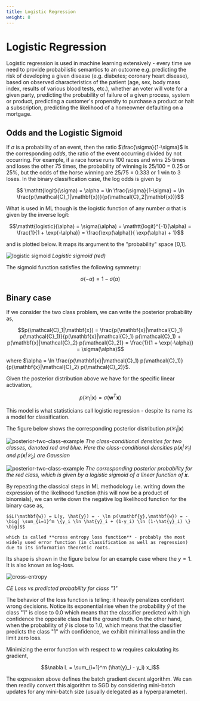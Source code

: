 ```yaml
---
title: Logistic Regression
weight: 8
---
```


# Logistic Regression

Logistic regression is used in machine learning extensively - every time we need to provide probabilistic semantics to an outcome e.g. predicting the risk of developing a given disease (e.g. diabetes; coronary heart disease), based on observed characteristics of the patient (age, sex, body mass index, results of various blood tests, etc.), whether an voter will vote for a given party, predicting the probability of failure of a given process, system or product, predicting a customer's propensity to purchase a product or halt a subscription, predicting the likelihood of a homeowner defaulting on a mortgage. 

## Odds and the Logistic Sigmoid

If $\sigma$ is a probability of an event, then the ratio $\frac{\sigma}{1-\sigma}$ is the corresponding *odds*, the ratio of the event  occurring divided by not occurring. For example, if a race horse runs 100 races and wins 25 times and loses the other 75 times, the probability of winning is 25/100 = 0.25 or 25%, but the odds of the horse winning are 25/75 = 0.333 or 1 win to 3 loses. In the binary classification case, the log odds is given by 

$$ \mathtt{logit}(\sigma) = \alpha = \ln \frac{\sigma}{1-\sigma} = \ln \frac{p(\mathcal{C}_1|\mathbf{x})}{p(\mathcal{C}_2|\mathbf{x})}$$

What is used in ML though is the logistic function of any number $\alpha$ that is given by the inverse logit:

$$\mathtt{logistic}(\alpha) = \sigma(\alpha) = \mathtt{logit}^{-1}(\alpha) =  \frac{1}{1 + \exp(-\alpha)} = \frac{\exp(\alpha)}{ \exp(\alpha) + 1}$$

and is plotted below. It maps its argument to the "probability" space [0,1]. 

![logistic sigmoid](images/Figure4.9.png)
*Logistic sigmoid (red)*

The sigmoid function satisfies the following symmetry:

$$\sigma(-\alpha) = 1 - \sigma(\alpha)$$

## Binary case

If we consider the two class problem, we can write the posterior probability as,

$$p(\mathcal{C}_1|\mathbf{x}) = \frac{p(\mathbf{x}|\mathcal{C}_1) p(\mathcal{C}_1)}{p(\mathbf{x}|\mathcal{C}_1) p(\mathcal{C}_1) + p(\mathbf{x}|\mathcal{C}_2) p(\mathcal{C}_2)} = \frac{1}{1 + \exp(-\alpha)} = \sigma(\alpha)$$

where $\alpha = \ln \frac{p(\mathbf{x}|\mathcal{C}_1) p(\mathcal{C}_1)}{p(\mathbf{x}|\mathcal{C}_2) p(\mathcal{C}_2)}$.

Given the posterior distribution above we have for the specific linear activation, 

$$p(\mathcal{C}_1|\mathbf{x}) = \sigma(\mathbf{w}^T \mathbf{x})$$

This model is what statisticians call logistic regression - despite its name its a model for classification. 

<!-- The model has significant advantages in that it does require the estimation of far fewer parameters compared to the case where the class conditional distributions involved in the posterior were parametric. For example if we had Gaussian class conditionals we would had to estimate (using Maximum Likelihood) their parameters $\mathbf \mu$ and $\mathbf \Sigma$ that grow quadratically to the number of features $n$. With logistic regression we only have an evident linear relationship between parameters and features.   -->

The figure below shows the corresponding posterior distribution $p(\mathcal{C}_1|\mathbf{x})$

![posterior-two-class-example](images/Figure4.10a.png)
*The class-conditional densities for two classes, denoted red and blue. Here the class-conditional densities $p(\mathbf{x}|\mathcal{C}_1)$ and $p(\mathbf{x}|\mathcal{C}_2)$ are Gaussian*

![posterior-two-class-example](images/Figure4.10b.png)
*The corresponding posterior probability for the red class, which is given by a logistic sigmoid of a linear function of $\mathbf{x}$.*

<!-- As we said, with logistic regression **we skip the assumption about the class-conditional densities** as they add parameters to our problem that grow  quadratic to the number of dimensions and we attempt to find the $n$ parameters of the model directly (the number of features) and sure enough we will use ML to do so.  -->

By repeating the classical steps in ML methodology i.e. writing down the expression of the likelihood function (this will now be a product of binomials), we can write down the negative log likelihood function for the binary case as, 

```{admonition} Binary CE Loss
$$L(\mathbf{w}) = L(y, \hat{y}) = - \ln p(\mathbf{y},\mathbf{w}) = - \big[ \sum_{i=1}^m \{y_i \ln \hat{y}_i + (1-y_i) \ln (1-\hat{y}_i) \} \big]$$
 
which is called **cross entropy loss function** - probably the most widely used error function (in classification as well as regression) due to its information theoretic roots.
```

Its shape is shown in the figure below for an example case where the $y=1$. It is also known as log-loss.

![cross-entropy](images/cross-entropy-binary.png)

_CE Loss vs predicted probability for class "1"_

The behavior of the loss function is telling: it heavily penalizes confident wrong decisions. Notice its exponential rise when the probability $\hat{y}$ of the class "1" is close to 0.0 which means that the classifier predicted with high confidence the opposite class that the ground truth.   On the other hand, when the probability of $\hat y$ is close to 1.0, which means that the classifier predicts the class "1" with confidence, we exhibit minimal loss and in the limit zero loss.

Minimizing the error function with respect to $\mathbf{w}$ requires calculating its gradient, 

$$\nabla L = \sum_{i=1}^m (\hat{y}_i - y_i) x_i$$

The expression above defines the batch gradient decent algorithm. We can then readily convert this algorithm to SGD by considering mini-batch updates for any mini-batch size (usually delegated as a hyperparameter). 

